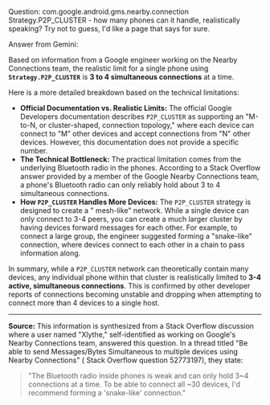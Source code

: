 Question: com.google.android.gms.nearby.connection Strategy.P2P_CLUSTER - how many phones can it
handle, realistically speaking? Try not to guess, I'd like a page that says for sure.

Answer from Gemini:

Based on information from a Google engineer working on the Nearby Connections team, the realistic
limit for a single phone using **`Strategy.P2P_CLUSTER`** is **3 to 4 simultaneous connections** at
a time.

Here is a more detailed breakdown based on the technical limitations:

* **Official Documentation vs. Realistic Limits:** The official Google Developers documentation
  describes `P2P_CLUSTER` as supporting an "M-to-N, or cluster-shaped, connection topology," where
  each device can connect to "M" other devices and accept connections from "N" other devices.
  However, this documentation does not provide a specific number.
* **The Technical Bottleneck:** The practical limitation comes from the underlying Bluetooth radio
  in the phones. According to a Stack Overflow answer provided by a member of the Google Nearby
  Connections team, a phone's Bluetooth radio can only reliably hold about 3 to 4 simultaneous
  connections.
* **How `P2P_CLUSTER` Handles More Devices:** The `P2P_CLUSTER` strategy is designed to create a "
  mesh-like" network. While a single device can only connect to 3-4 peers, you can create a much
  larger cluster by having devices forward messages for each other. For example, to connect a large
  group, the engineer suggested forming a "snake-like" connection, where devices connect to each
  other in a chain to pass information along.

In summary, while a `P2P_CLUSTER` network can theoretically contain many devices, any individual
phone within that cluster is realistically limited to **3-4 active, simultaneous connections**. This
is confirmed by other developer reports of connections becoming unstable and dropping when
attempting to connect more than 4 devices to a single host.

***

**Source:**
This information is synthesized from a Stack Overflow discussion where a user named "Xlythe,"
self-identified as working on Google's Nearby Connections team, answered this question. In a thread
titled "Be able to send Messages/Bytes Simultaneous to multiple devices using Nearby Connections" (
Stack Overflow question 52773197), they state:

> "The Bluetooth radio inside phones is weak and can only hold 3~4 connections at a time. To be able
> to connect all ~30 devices, I'd recommend forming a 'snake-like' connection."